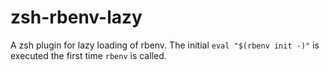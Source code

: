 # zsh-rbenv-lazy
A zsh plugin for lazy loading of rbenv. The initial `eval "$(rbenv init -)"` is executed the first time `rbenv` is called.
